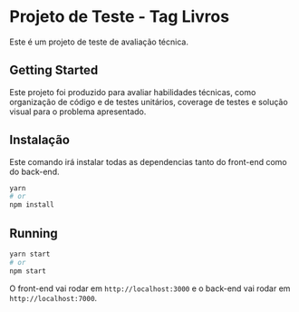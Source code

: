 # Projeto de Teste - Tag Livros

Este é um projeto de teste de avaliação técnica.

## Getting Started

Este projeto foi produzido para avaliar habilidades técnicas, como organização de código e de testes unitários, coverage de testes e solução visual para o problema apresentado.

## Instalação

Este comando irá instalar todas as dependencias tanto do front-end como do back-end.

```bash
yarn
# or
npm install
```

## Running

```bash
yarn start
# or
npm start
```

O front-end vai rodar em `http://localhost:3000` e o back-end vai rodar em `http://localhost:7000`.